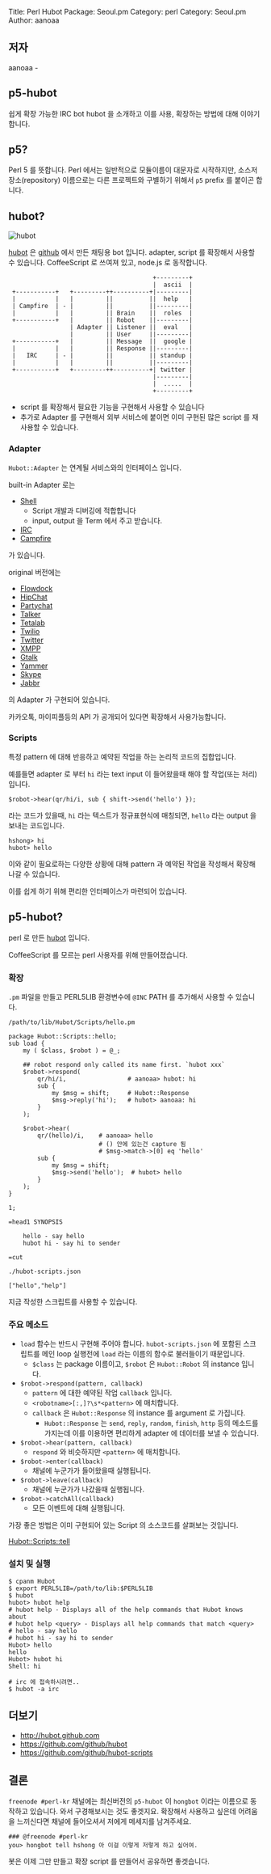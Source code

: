 Title: Perl Hubot
Package: Seoul.pm
Category: perl
Category: Seoul.pm
Author: aanoaa

## 저자 #
aanoaa -

## p5-hubot ##

쉽게 확장 가능한 IRC bot hubot 을 소개하고 이를 사용, 확장하는 방법에 대해
이야기 합니다.

## p5? ##

Perl 5 를 뜻합니다. Perl 에서는 일반적으로 모듈이름이 대문자로
시작하지만, 소스저장소(repository) 이름으로는 다른 프로젝트와 구별하기
위해서 `p5` prefix 를 붙이곤 합니다.

## hubot? ##

![hubot](http://octodex.github.com/images/hubot.jpg)

[hubot](http://hubot.github.com/) 은 [github](https://github.com/)
에서 만든 채팅용 bot 입니다. adapter, script 를 확장해서 사용할 수
있습니다. CoffeeScript 로 쓰여져 있고, node.js 로 동작합니다.

                                            +---------+
                                            |  ascii  |
     +-----------+   +---------++----------+|---------|
     |           |   |         ||          ||  help   |
     | Campfire  | - |         ||          ||---------|
     |           |   |         || Brain    ||  roles  |
     +-----------+   |         || Robot    ||---------|
                     | Adapter || Listener ||  eval   |
                     |         || User     ||---------|
     +-----------+   |         || Message  ||  google |
     |           |   |         || Response ||---------|
     |   IRC     | - |         ||          || standup |
     |           |   |         ||          ||---------|
     +-----------+   +---------++----------+| twitter |
                                            |---------|
                                            |  .....  |
                                            +---------+

- script 를 확장해서 필요한 기능을 구현해서 사용할 수 있습니다
- 추가로 Adapter 를 구현해서 외부 서비스에 붙이면 이미 구현된 많은
  script 를 재사용할 수 있습니다.

### Adapter ###

`Hubot::Adapter` 는 연계될 서비스와의 인터페이스 입니다.

built-in Adapter 로는

- [Shell](http://search.cpan.org/~aanoaa/Hubot-0.0.9/lib/Hubot/Adapter/Shell.pm)
  - Script 개발과 디버깅에 적합합니다
  - input, output 을 Term 에서 주고 받습니다.
- [IRC](http://search.cpan.org/~aanoaa/Hubot-0.0.9/lib/Hubot/Adapter/Irc.pm)
- [Campfire](http://search.cpan.org/~aanoaa/Hubot-0.0.9/lib/Hubot/Adapter/Campfire.pm)

가 있습니다.

original 버전에는

- [Flowdock](https://github.com/github/hubot/wiki/Adapter:-Flowdock)
- [HipChat](https://github.com/github/hubot/wiki/Adapter:-HipChat)
- [Partychat](https://github.com/github/hubot/wiki/Adapter:-Partychat)
- [Talker](https://github.com/github/hubot/wiki/Adapter:-Talkerapp)
- [Tetalab](https://github.com/github/hubot/wiki/Adapter:-Tetalab)
- [Twilio](https://github.com/github/hubot/wiki/Adapter:-Twilio)
- [Twitter](https://github.com/github/hubot/wiki/Adapter:-Twitter)
- [XMPP](https://github.com/github/hubot/wiki/Adapter:-XMPP)
- [Gtalk](https://github.com/github/hubot/wiki/Adapter:-Gtalk)
- [Yammer](https://github.com/github/hubot/wiki/Adapter:-Yammer)
- [Skype](https://github.com/netpro2k/hubot-skype)
- [Jabbr](https://github.com/smoak/hubot-jabbr)

의 Adapter 가 구현되어 있습니다.

카카오톡, 마이피플등의 API 가 공개되어 있다면 확장해서 사용가능합니다.

### Scripts ###

특정 pattern 에 대해 반응하고 예약된 작업을 하는 논리적 코드의
집합입니다.

예를들면 adapter 로 부터 `hi` 라는 text input 이 들어왔을때 해야 할
작업(또는 처리)입니다.

    $robot->hear(qr/hi/i, sub { shift->send('hello') });

라는 코드가 있을때, `hi` 라는 텍스트가 정규표현식에 매칭되면, `hello`
라는 output 을 보내는 코드입니다.

    hshong> hi
    hubot> hello

이와 같이 필요로하는 다양한 상황에 대해 pattern 과 예약된 작업을
작성해서 확장해 나갈 수 있습니다.

이를 쉽게 하기 위해 편리한 인터페이스가 마련되어 있습니다.

## p5-hubot? ##

perl 로 만든
[hubot](http://search.cpan.org/~aanoaa/Hubot-0.0.7/lib/Hubot.pm)
입니다.

CoffeeScript 를 모르는 perl 사용자를 위해 만들어졌습니다.

### 확장 ###

`.pm` 파일을 만들고 PERL5LIB 환경변수에 `@INC` PATH 를 추가해서 사용할
수 있습니다.

`/path/to/lib/Hubot/Scripts/hello.pm`

    package Hubot::Scripts::hello;
    sub load {
        my ( $class, $robot ) = @_;
    
        ## robot respond only called its name first. `hubot xxx`
        $robot->respond(
            qr/hi/i,                 # aanoaa> hubot: hi
            sub {
                my $msg = shift;     # Hubot::Response
                $msg->reply('hi');   # hubot> aanoaa: hi
            }
        );
    
        $robot->hear(
            qr/(hello)/i,    # aanoaa> hello
                             # () 안에 있는건 capture 됨
                             # $msg->match->[0] eq 'hello'
            sub {
                my $msg = shift;
                $msg->send('hello');  # hubot> hello
            }
        );
    }

    1;
    
    =head1 SYNOPSIS

        hello - say hello
        hubot hi - say hi to sender

    =cut


`./hubot-scripts.json`

    ["hello","help"]

지금 작성한 스크립트를 사용할 수 있습니다.

### 주요 메소드 ###

- `load` 함수는 반드시 구현해 주어야 합니다. `hubot-scripts.json` 에
   포함된 스크립트를 메인 loop 실행전에 `load` 라는 이름의 함수로
   불러들이기 때문입니다.
   - `$class` 는 package 이름이고, `$robot` 은 `Hubot::Robot` 의
     instance 입니다.
- `$robot->respond(pattern, callback)`
  - `pattern` 에 대한 예약된 작업 `callback` 입니다.
  - `<robotname>[:,]?\s*<pattern>` 에 매치합니다.
  - `callback` 은 `Hubot::Response` 의 instance 를 argument 로
    가집니다.
    - `Hubot::Response` 는 `send`, `reply`, `random`, `finish`,
      `http` 등의 메소드를 가지는데 이를 이용하면 편리하게 adapter 에
      데이터를 보낼 수 있습니다.
- `$robot->hear(pattern, callback)`
  - `respond` 와 비슷하지만 `<pattern>` 에 매치합니다.
- `$robot->enter(callback)`
  - 채널에 누군가가 들어왔을때 실행됩니다.
- `$robot->leave(callback)`
  - 채널에 누군가가 나갔을때 실행됩니다.
- `$robot->catchAll(callback)`
  - 모든 이벤트에 대해 실행됩니다.

가장 좋은 방법은 이미 구현되어 있는 Script 의 소스코드를 살펴보는
것입니다.

[Hubot::Scripts::tell](https://metacpan.org/source/AANOAA/Hubot-Scripts-Bundle-0.0.12/lib/Hubot/Scripts/tell.pm)

### 설치 및 실행 ###

    $ cpanm Hubot
    $ export PERL5LIB=/path/to/lib:$PERL5LIB
    $ hubot
    hubot> hubot help
    # hubot help - Displays all of the help commands that Hubot knows about
    # hubot help <query> - Displays all help commands that match <query>
    # hello - say hello
    # hubot hi - say hi to sender
    Hubot> hello
    hello
    Hubot> hubot hi
    Shell: hi

    # irc 에 접속하시려면..
    $ hubot -a irc

## 더보기 ##

- http://hubot.github.com
- https://github.com/github/hubot
- https://github.com/github/hubot-scripts

## 결론 ##

`freenode #perl-kr` 채널에는 최신버전의 `p5-hubot` 이 `hongbot` 이라는
이름으로 동작하고 있습니다. 와서 구경해보시는 것도 좋겟지요. 확장해서
사용하고 싶은데 어려움을 느끼신다면 채널에 들어오셔서 저에게 메세지를
남겨주세요.

    ### @freenode #perl-kr
    you> hongbot tell hshong 아 이걸 이렇게 저렇게 하고 싶어여.

봇은 이제 그만 만들고 확장 script 를 만들어서 공유하면 좋겟습니다.
